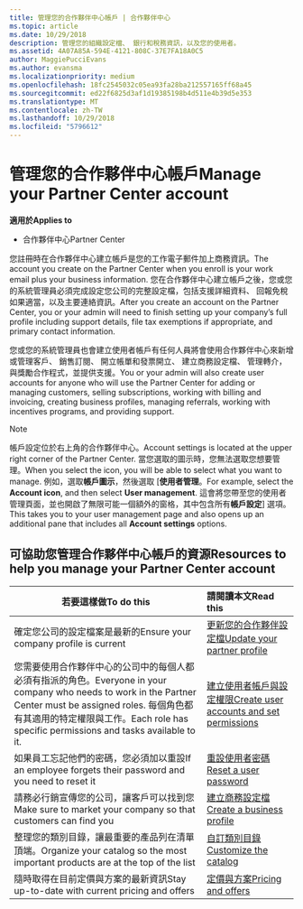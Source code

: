```yaml
---
title: 管理您的合作夥伴中心帳戶 | 合作夥伴中心
ms.topic: article
ms.date: 10/29/2018
description: 管理您的組織設定檔、 銀行和稅務資訊，以及您的使用者。
ms.assetid: 4A07A85A-594E-4121-808C-37E7FA18A0C5
author: MaggiePucciEvans
ms.author: evansma
ms.localizationpriority: medium
ms.openlocfilehash: 18fc2545032c05ea93fa28ba212557165ff68a45
ms.sourcegitcommit: ed22f6825d3af1d19385198b4d511e4b39d5e353
ms.translationtype: MT
ms.contentlocale: zh-TW
ms.lasthandoff: 10/29/2018
ms.locfileid: "5796612"
---
```

# <a name="manage-your-partner-center-account"></a><span data-ttu-id="04c07-103">管理您的合作夥伴中心帳戶</span><span class="sxs-lookup"><span data-stu-id="04c07-103">Manage your Partner Center account</span></span>

**<span data-ttu-id="04c07-104">適用於</span><span class="sxs-lookup"><span data-stu-id="04c07-104">Applies to</span></span>**

-  <span data-ttu-id="04c07-105">合作夥伴中心</span><span class="sxs-lookup"><span data-stu-id="04c07-105">Partner Center</span></span>

<span data-ttu-id="04c07-106">您註冊時在合作夥伴中心建立帳戶是您的工作電子郵件加上商務資訊。</span><span class="sxs-lookup"><span data-stu-id="04c07-106">The account you create on the Partner Center when you enroll is your work email plus your business information.</span></span> <span data-ttu-id="04c07-107">您在合作夥伴中心建立帳戶之後，您或您的系統管理員必須完成設定您公司的完整設定檔，包括支援詳細資料、 回報免稅如果適當，以及主要連絡資訊。</span><span class="sxs-lookup"><span data-stu-id="04c07-107">After you create an account on the Partner Center, you or your admin will need to finish setting up your company’s full profile including support details, file tax exemptions if appropriate, and primary contact information.</span></span> 

<span data-ttu-id="04c07-108">您或您的系統管理員也會建立使用者帳戶有任何人員將會使用合作夥伴中心來新增或管理客戶、 銷售訂閱、 開立帳單和發票開立、 建立商務設定檔、 管理轉介，與獎勵合作程式，並提供支援。</span><span class="sxs-lookup"><span data-stu-id="04c07-108">You or your admin will also create user accounts for anyone who will use the Partner Center for adding or managing customers, selling subscriptions, working with billing and invoicing, creating business profiles, managing referrals, working with incentives programs, and providing support.</span></span>

>[!NOTE]
><span data-ttu-id="04c07-109">帳戶設定位於右上角的合作夥伴中心。</span><span class="sxs-lookup"><span data-stu-id="04c07-109">Account settings is located at the upper right corner of the Partner Center.</span></span> <span data-ttu-id="04c07-110">當您選取的圖示時，您無法選取您想要管理。</span><span class="sxs-lookup"><span data-stu-id="04c07-110">When you select the icon, you will be able to select what you want to manage.</span></span> <span data-ttu-id="04c07-111">例如，選取**帳戶圖示**，然後選取 [**使用者管理**。</span><span class="sxs-lookup"><span data-stu-id="04c07-111">For example, select the **Account icon**, and then select **User management**.</span></span> <span data-ttu-id="04c07-112">這會將您帶至您的使用者管理頁面，並也開啟了無限可能一個額外的窗格，其中包含所有**帳戶設定**\] 選項。</span><span class="sxs-lookup"><span data-stu-id="04c07-112">This takes you to your user management page and also opens up an additional pane that includes all **Account settings** options.</span></span>


## <a name="resources-to-help-you-manage-your-partner-center-account"></a><span data-ttu-id="04c07-113">可協助您管理合作夥伴中心帳戶的資源</span><span class="sxs-lookup"><span data-stu-id="04c07-113">Resources to help you manage your Partner Center account</span></span>

|**<span data-ttu-id="04c07-114">若要這樣做</span><span class="sxs-lookup"><span data-stu-id="04c07-114">To do this</span></span>**   |**<span data-ttu-id="04c07-115">請閱讀本文</span><span class="sxs-lookup"><span data-stu-id="04c07-115">Read this</span></span>**   |
|-----------------------|:-----------------------|
|<span data-ttu-id="04c07-116">確定您公司的設定檔案是最新的</span><span class="sxs-lookup"><span data-stu-id="04c07-116">Ensure your company profile is current</span></span>   |[<span data-ttu-id="04c07-117">更新您的合作夥伴設定檔</span><span class="sxs-lookup"><span data-stu-id="04c07-117">Update your partner profile</span></span>](update-your-partner-profile.md)|
|<span data-ttu-id="04c07-118">您需要使用合作夥伴中心的公司中的每個人都必須有指派的角色。</span><span class="sxs-lookup"><span data-stu-id="04c07-118">Everyone in your company who needs to work in the Partner Center must be assigned roles.</span></span> <span data-ttu-id="04c07-119">每個角色都有其適用的特定權限與工作。</span><span class="sxs-lookup"><span data-stu-id="04c07-119">Each role has specific permissions and tasks available to it.</span></span>|[<span data-ttu-id="04c07-120">建立使用者帳戶與設定權限</span><span class="sxs-lookup"><span data-stu-id="04c07-120">Create user accounts and set permissions</span></span>](create-user-accounts-and-set-permissions.md)|
|<span data-ttu-id="04c07-121">如果員工忘記他們的密碼，您必須加以重設</span><span class="sxs-lookup"><span data-stu-id="04c07-121">If an employee forgets their password and you need to reset it</span></span>  |[<span data-ttu-id="04c07-122">重設使用者密碼</span><span class="sxs-lookup"><span data-stu-id="04c07-122">Reset a user password</span></span>](reset-a-user-password.md)|
|<span data-ttu-id="04c07-123">請務必行銷宣傳您的公司，讓客戶可以找到您</span><span class="sxs-lookup"><span data-stu-id="04c07-123">Make sure to market your company so that customers can find you</span></span>   |[<span data-ttu-id="04c07-124">建立商務設定檔</span><span class="sxs-lookup"><span data-stu-id="04c07-124">Create a business profile</span></span>](create-a-marketing-profile.md)|
|<span data-ttu-id="04c07-125">整理您的類別目錄，讓最重要的產品列在清單頂端。</span><span class="sxs-lookup"><span data-stu-id="04c07-125">Organize your catalog so the most important products are at the top of the list</span></span>   |[<span data-ttu-id="04c07-126">自訂類別目錄</span><span class="sxs-lookup"><span data-stu-id="04c07-126">Customize the catalog</span></span>](customize-the-catalog.md)|
|<span data-ttu-id="04c07-127">隨時取得在目前定價與方案的最新資訊</span><span class="sxs-lookup"><span data-stu-id="04c07-127">Stay up-to-date with current pricing and offers</span></span>   |[<span data-ttu-id="04c07-128">定價與方案</span><span class="sxs-lookup"><span data-stu-id="04c07-128">Pricing and offers</span></span>](pricing-and-offers.md)|













 

 



